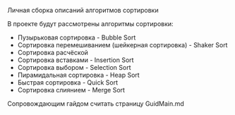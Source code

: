 Личная сборка описаний алгоритмов сортировки

В проекте будут рассмотрены алгоритмы сортировки:
- Пузырьковая сортировка - Bubble Sort
- Сортировка перемешиванием (шейкерная сортировка) - Shaker Sort
- Сортировка расчёской
- Сортировка вставками - Insertion Sort
- Сортировка выбором - Selection Sort
- Пирамидальная сортировка - Heap Sort
- Быстрая сортировка - Quick Sort
- Сортировка слиянием - Merge Sort

Сопровождающим гайдом считать страницу GuidMain.md
